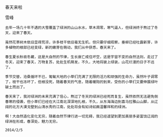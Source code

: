 春天来啦

雪峰


    去年一场几十年不遇的大雪覆盖了绿洲的山山水水，草木凋零，寒气逼人，但绿洲终于熬过了冬天，迎来了春天。

    虽然花草树木依旧显得荒凉，许多枝干依旧毫无生机，但只要仔细观察，垂柳已经吐露新芽，许多植物的根部已经变绿，新的嫩芽在萌动，我们从中获悉，春天来了。

    春生夏长秋收冬藏，这是大自然的节律，生长衰亡成住坏空，这是宇宙不变的自然法则，走过了冬天，迎来了春天，万物复苏，处处生机萌发，不久，大地将披上绿装，山花烂漫的日子不远了。

    季节交替，沧桑循环不已，匍匐大地的小草们充满了无限的活力和顽强的生命力，虽然叶子调零了，枝干也冻坏了，但根没死，随着春天的气息，随着暖阳的到来，受伤的小草们又要伸展绿叶破土而出了。

    春天来了，我对绿洲的未来充满了信心，熬过了冬天的绿洲已经死而复生，虽然依然无法避免倒春寒的侵袭，但小草们已经在大江南北深深地扎根，不久，从东海海边到喜马拉雅山山脚，从辽阔的北方大漠戈壁到山清水秀的江南，处处将会有如诗如画温馨祥和的绿洲。

    啊！大自然造化变化无穷，随着自然节律行进一切无碍，我已经遥望到更加美丽多姿富饶辽阔的绿洲在形成，春深处，魅力无穷。

    2014/2/5



